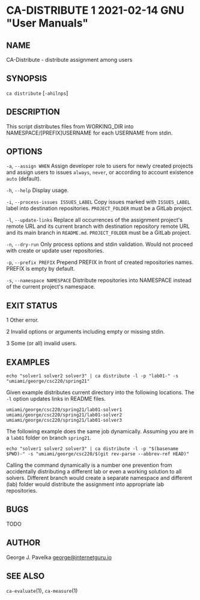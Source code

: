 # CA-DISTRIBUTE 1 2021-02-14 GNU "User Manuals"

## NAME

CA-Distribute - distribute assignment among users

## SYNOPSIS

`ca distribute` [`-ahilnps`]

## DESCRIPTION

This script distributes files from WORKING_DIR into NAMESPACE/[PREFIX]USERNAME for each USERNAME from stdin.

## OPTIONS

`-a`, `--assign WHEN`
       Assign developer role to users for newly created projects and assign users to issues `always`, `never`, or according to account existence `auto` (default).

`-h`, `--help`
       Display usage.

`-i`, `--process-issues ISSUES_LABEL`
       Copy issues marked with `ISSUES_LABEL` label into destination repositories. `PROJECT_FOLDER` must be a GitLab project.

`-l`, `--update-links`
       Replace all occurrences of the assignment project's remote URL and its current branch with destination repository remote URL and its main branch in `README.md`. `PROJECT_FOLDER` must be a GitLab project.

`-n`, `--dry-run`
       Only process options and stdin validation. Would not proceed with create or update user repositories.

`-p`, `--prefix PREFIX`
       Prepend PREFIX in front of created repositories names. PREFIX is empty by default.

`-s`, `--namespace NAMESPACE`
       Distribute repositories into NAMESPACE instead of the current project's namespace.

## EXIT STATUS

1      Other error.

2      Invalid options or arguments including empty or missing stdin.

3      Some (or all) invalid users.

## EXAMPLES

```
echo "solver1 solver2 solver3" | ca distribute -l -p "lab01-" -s "umiami/george/csc220/spring21"
```

Given example distributes current directory into the following locations. The `-l` option updates links in README files.

```
umiami/george/csc220/spring21/lab01-solver1
umiami/george/csc220/spring21/lab01-solver2
umiami/george/csc220/spring21/lab01-solver3
```

The following example does the same job dynamically. Assuming you are in a `lab01` folder on branch `spring21`.

```
echo "solver1 solver2 solver3" | ca distribute -l -p "$(basename $PWD)-" -s "umiami/george/csc220/$(git rev-parse --abbrev-ref HEAD)"
```

Calling the command dynamically is a number one prevention from accidentally distributing a different lab or even a working solution to all solvers. Different branch would create a separate namespace and different (lab) folder would distribute the assignment into appropriate lab repositories.

## BUGS

TODO

## AUTHOR

George J. Pavelka <george@internetguru.io>

## SEE ALSO

`ca-evaluate`(1), `ca-measure`(1)
